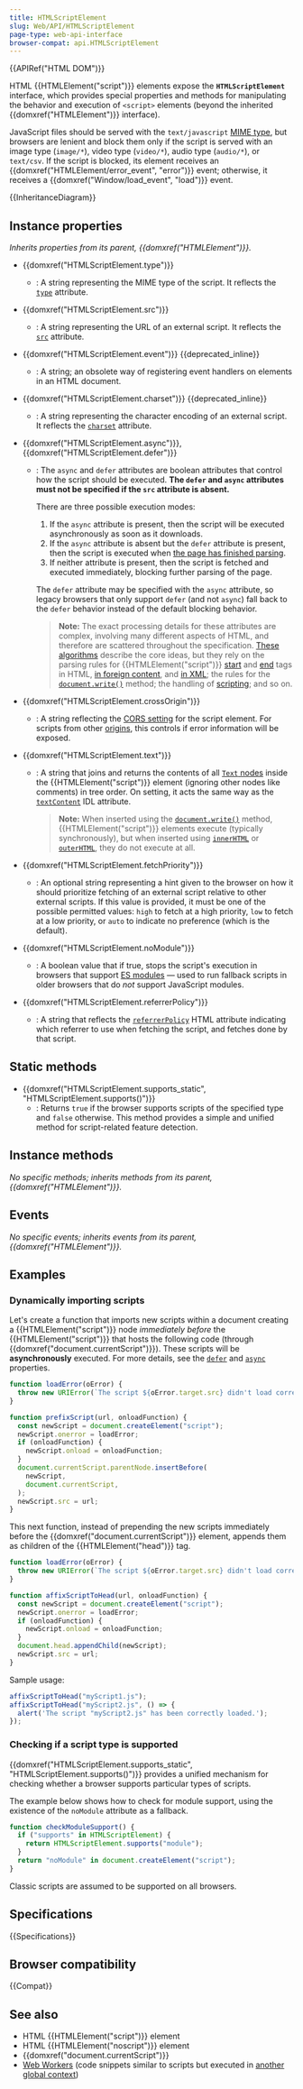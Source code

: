 ```yaml
---
title: HTMLScriptElement
slug: Web/API/HTMLScriptElement
page-type: web-api-interface
browser-compat: api.HTMLScriptElement
---
```


{{APIRef("HTML DOM")}}

HTML {{HTMLElement("script")}} elements expose the **`HTMLScriptElement`** interface, which provides special properties and methods for manipulating the behavior and execution of `<script>` elements (beyond the inherited {{domxref("HTMLElement")}} interface).

JavaScript files should be served with the `text/javascript` [MIME type](/en-US/docs/Web/HTTP/Basics_of_HTTP/MIME_types), but browsers are lenient and block them only if the script is served with an image type (`image/*`), video type (`video/*`), audio type (`audio/*`), or `text/csv`. If the script is blocked, its element receives an {{domxref("HTMLElement/error_event", "error")}} event; otherwise, it receives a {{domxref("Window/load_event", "load")}} event.

{{InheritanceDiagram}}

## Instance properties

_Inherits properties from its parent, {{domxref("HTMLElement")}}._

- {{domxref("HTMLScriptElement.type")}}
  - : A string representing the MIME type of the script. It reflects the [`type`](/en-US/docs/Web/HTML/Element/script#type) attribute.
- {{domxref("HTMLScriptElement.src")}}
  - : A string representing the URL of an external script. It reflects the [`src`](/en-US/docs/Web/HTML/Element/script#src) attribute.
- {{domxref("HTMLScriptElement.event")}} {{deprecated_inline}}
  - : A string; an obsolete way of registering event handlers on elements in an HTML document.
- {{domxref("HTMLScriptElement.charset")}} {{deprecated_inline}}
  - : A string representing the character encoding of an external script. It reflects the [`charset`](/en-US/docs/Web/HTML/Element/script#charset) attribute.
- {{domxref("HTMLScriptElement.async")}}, {{domxref("HTMLScriptElement.defer")}}

  - : The `async` and `defer` attributes are boolean attributes that control how the script should be executed. **The `defer` and `async` attributes must not be specified if the `src` attribute is absent.**

    There are three possible execution modes:

    1. If the `async` attribute is present, then the script will be executed asynchronously as soon as it downloads.
    2. If the `async` attribute is absent but the `defer` attribute is present, then the script is executed when [the page has finished parsing](/en-US/docs/Web/API/Document/DOMContentLoaded_event).
    3. If neither attribute is present, then the script is fetched and executed immediately, blocking further parsing of the page.

    The `defer` attribute may be specified with the `async` attribute, so legacy browsers that only support `defer` (and not `async`) fall back to the `defer` behavior instead of the default blocking behavior.

    > **Note:** The exact processing details for these attributes are complex, involving many different aspects of HTML, and therefore are scattered throughout the specification. [These algorithms](https://html.spec.whatwg.org/multipage/scripting.html) describe the core ideas, but they rely on the parsing rules for {{HTMLElement("script")}} [start](https://html.spec.whatwg.org/multipage/syntax.html#start-tags) and [end](https://html.spec.whatwg.org/multipage/syntax.html#end-tags) tags in HTML, [in foreign content](https://html.spec.whatwg.org/multipage/syntax.html#foreign-elements), and [in XML](https://html.spec.whatwg.org/multipage/xhtml.html); the rules for the [`document.write()`](/en-US/docs/Web/API/Document/write) method; the handling of [scripting](https://html.spec.whatwg.org/multipage/webappapis.html); and so on.

- {{domxref("HTMLScriptElement.crossOrigin")}}
  - : A string reflecting the [CORS setting](/en-US/docs/Web/HTML/Attributes/crossorigin) for the script element. For scripts from other [origins](/en-US/docs/Glossary/Origin), this controls if error information will be exposed.
- {{domxref("HTMLScriptElement.text")}}

  - : A string that joins and returns the contents of all [`Text` nodes](/en-US/docs/Web/API/Text) inside the {{HTMLElement("script")}} element (ignoring other nodes like comments) in tree order. On setting, it acts the same way as the [`textContent`](/en-US/docs/Web/API/Node/textContent) IDL attribute.

    > **Note:** When inserted using the [`document.write()`](/en-US/docs/Web/API/Document/write) method, {{HTMLElement("script")}} elements execute (typically synchronously), but when inserted using [`innerHTML`](/en-US/docs/Web/API/Element/innerHTML) or [`outerHTML`](/en-US/docs/Web/API/Element/outerHTML), they do not execute at all.

- {{domxref("HTMLScriptElement.fetchPriority")}}
  - : An optional string representing a hint given to the browser on how it should prioritize fetching of an external script relative to other external scripts. If this value is provided, it must be one of the possible permitted values: `high` to fetch at a high priority, `low` to fetch at a low priority, or `auto` to indicate no preference (which is the default).
- {{domxref("HTMLScriptElement.noModule")}}
  - : A boolean value that if true, stops the script's execution in browsers that support [ES modules](/en-US/docs/Web/JavaScript/Guide/Modules) — used to run fallback scripts in older browsers that do _not_ support JavaScript modules.
- {{domxref("HTMLScriptElement.referrerPolicy")}}
  - : A string that reflects the [`referrerPolicy`](/en-US/docs/Web/HTML/Element/script#referrerpolicy) HTML attribute indicating which referrer to use when fetching the script, and fetches done by that script.

## Static methods

- {{domxref("HTMLScriptElement.supports_static", "HTMLScriptElement.supports()")}}
  - : Returns `true` if the browser supports scripts of the specified type and `false` otherwise.
    This method provides a simple and unified method for script-related feature detection.

## Instance methods

_No specific methods; inherits methods from its parent, {{domxref("HTMLElement")}}._

## Events

_No specific events; inherits events from its parent, {{domxref("HTMLElement")}}._

## Examples

### Dynamically importing scripts

Let's create a function that imports new scripts within a document creating a {{HTMLElement("script")}} node _immediately before_ the {{HTMLElement("script")}} that hosts the following code (through {{domxref("document.currentScript")}}).
These scripts will be **asynchronously** executed.
For more details, see the [`defer`](#defer_property) and [`async`](#async_property) properties.

```js
function loadError(oError) {
  throw new URIError(`The script ${oError.target.src} didn't load correctly.`);
}

function prefixScript(url, onloadFunction) {
  const newScript = document.createElement("script");
  newScript.onerror = loadError;
  if (onloadFunction) {
    newScript.onload = onloadFunction;
  }
  document.currentScript.parentNode.insertBefore(
    newScript,
    document.currentScript,
  );
  newScript.src = url;
}
```

This next function, instead of prepending the new scripts immediately before the {{domxref("document.currentScript")}} element, appends them as children of the {{HTMLElement("head")}} tag.

```js
function loadError(oError) {
  throw new URIError(`The script ${oError.target.src} didn't load correctly.`);
}

function affixScriptToHead(url, onloadFunction) {
  const newScript = document.createElement("script");
  newScript.onerror = loadError;
  if (onloadFunction) {
    newScript.onload = onloadFunction;
  }
  document.head.appendChild(newScript);
  newScript.src = url;
}
```

Sample usage:

```js
affixScriptToHead("myScript1.js");
affixScriptToHead("myScript2.js", () => {
  alert('The script "myScript2.js" has been correctly loaded.');
});
```

### Checking if a script type is supported

{{domxref("HTMLScriptElement.supports_static", "HTMLScriptElement.supports()")}} provides a unified mechanism for checking whether a browser supports particular types of scripts.

The example below shows how to check for module support, using the existence of the `noModule` attribute as a fallback.

```js
function checkModuleSupport() {
  if ("supports" in HTMLScriptElement) {
    return HTMLScriptElement.supports("module");
  }
  return "noModule" in document.createElement("script");
}
```

Classic scripts are assumed to be supported on all browsers.

## Specifications

{{Specifications}}

## Browser compatibility

{{Compat}}

## See also

- HTML {{HTMLElement("script")}} element
- HTML {{HTMLElement("noscript")}} element
- {{domxref("document.currentScript")}}
- [Web Workers](/en-US/docs/Web/API/Web_Workers_API/Using_web_workers) (code snippets similar to scripts but executed in [another global context](/en-US/docs/Web/API/DedicatedWorkerGlobalScope))
